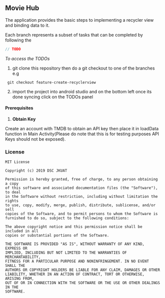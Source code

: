 ## Movie Hub

The application provides the basic steps to implementing a recycler view and 
binding data to it.

Each branch represents a subset of tasks that can be completed by following the
```java
// TODO
```

 _To access the TODOs_

1. git clone this repository then do a git checkout to one of the branches
e.g 
```git
 git checkout feature-create-recyclerview
```
2. import the project into android studio and on the bottom left once its done
syncing click on the TODOs panel

#### Prerequisites
 
 1. **Obtain Key**
 
 Create an account with TMDB to obtain an API key then place it in loadData function
 in Main Activity(Please do note that this is for testing purposes API Keys should not be
 exposed).
 

### License

```
MIT License

Copyright (c) 2019 DSC JKUAT

Permission is hereby granted, free of charge, to any person obtaining a copy
of this software and associated documentation files (the "Software"), to deal
in the Software without restriction, including without limitation the rights
to use, copy, modify, merge, publish, distribute, sublicense, and/or sell
copies of the Software, and to permit persons to whom the Software is
furnished to do so, subject to the following conditions:

The above copyright notice and this permission notice shall be included in all
copies or substantial portions of the Software.

THE SOFTWARE IS PROVIDED "AS IS", WITHOUT WARRANTY OF ANY KIND, EXPRESS OR
IMPLIED, INCLUDING BUT NOT LIMITED TO THE WARRANTIES OF MERCHANTABILITY,
FITNESS FOR A PARTICULAR PURPOSE AND NONINFRINGEMENT. IN NO EVENT SHALL THE
AUTHORS OR COPYRIGHT HOLDERS BE LIABLE FOR ANY CLAIM, DAMAGES OR OTHER
LIABILITY, WHETHER IN AN ACTION OF CONTRACT, TORT OR OTHERWISE, ARISING FROM,
OUT OF OR IN CONNECTION WITH THE SOFTWARE OR THE USE OR OTHER DEALINGS IN THE
SOFTWARE.
```